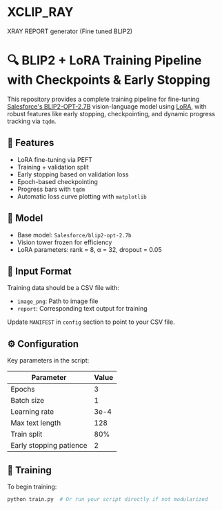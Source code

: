 # XCLIP_RAY
XRAY REPORT generator (Fine tuned BLIP2)
# 🔍 BLIP2 + LoRA Training Pipeline with Checkpoints & Early Stopping

This repository provides a complete training pipeline for fine-tuning [Salesforce's BLIP2-OPT-2.7B](https://huggingface.co/Salesforce/blip2-opt-2.7b) vision-language model using [LoRA](https://github.com/huggingface/peft), with robust features like early stopping, checkpointing, and dynamic progress tracking via `tqdm`.

## 🚀 Features

- LoRA fine-tuning via PEFT
- Training + validation split
- Early stopping based on validation loss
- Epoch-based checkpointing
- Progress bars with `tqdm`
- Automatic loss curve plotting with `matplotlib`

## 🧠 Model

- Base model: `Salesforce/blip2-opt-2.7b`
- Vision tower frozen for efficiency
- LoRA parameters: rank = 8, α = 32, dropout = 0.05

## 📁 Input Format

Training data should be a CSV file with:
- `image_png`: Path to image file
- `report`: Corresponding text output for training

Update `MANIFEST` in `config` section to point to your CSV file.

## ⚙️ Configuration

Key parameters in the script:

| Parameter    | Value               |
|--------------|---------------------|
| Epochs       | 3                   |
| Batch size   | 1                   |
| Learning rate| 3e-4                |
| Max text length | 128             |
| Train split  | 80%                 |
| Early stopping patience | 2        |

## 🧮 Training

To begin training:

```bash
python train.py  # Or run your script directly if not modularized
